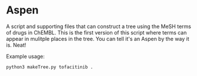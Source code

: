 # Aspen
A script and supporting files that can construct a tree using the MeSH terms of drugs in ChEMBL. This is the first version of this script where terms can appear in mulitple places in the tree. You can tell it's an Aspen by the way it is. Neat!

Example usage:
```
python3 makeTree.py tofacitinib .
```
